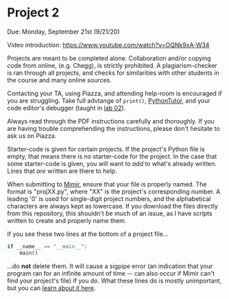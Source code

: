 # Project 2

Due: Monday, September 21st (9/21/20)

Video introduction: https://www.youtube.com/watch?v=OQNk9xA-W34

Projects are meant to be completed alone. Collaboration and/or copying code from online, (e.g. Chegg), is strictly prohibited. A plagiarism-checker is ran through all projects, and checks for similarities with other students in the course and many online sources. 

Contacting your TA, using Piazza, and attending help-room is encouraged if you are struggling. Take full advtange of `print()`, [PythonTutor](http://pythontutor.com/visualize.html#mode=edit), and your code editor's debugger (taught in [lab 02](../Lab%2002)). 

Always read through the PDF instructions carefully and thoroughly. If you are having trouble comprehending the instructions, please don't hesitate to ask us on Piazza.

Starter-code is given for certain projects. If the project's Python file is empty, that means there is no starter-code for the project. In the case that some starter-code is given, you will want to _add_ to what's already written. Lines that _are_ written are there to help.

When submitting to [Mimir](https://class.mimir.io/), ensure that your file is properly named. The format is "projXX.py", where "XX" is the project's corresponding number. A leading '0' is used for single-digit project numbers, and the alphabetical characters are always kept as lowercase. If you download the files directly from this repository, this shouldn't be much of an issue, as I have scripts written to create and properly name them.

If you see these two lines at the bottom of a project file...

```python
if __name__ == "__main__":
    main()
```

...do **not** delete them. It will cause a sigpipe error (an indication that your program ran for an infinite amount of time -- can also occur if Mimir can't find your project's file) if you do. What these lines do is mostly unimportant, but you can [learn about it here](https://www.youtube.com/watch?v=sugvnHA7ElY). 